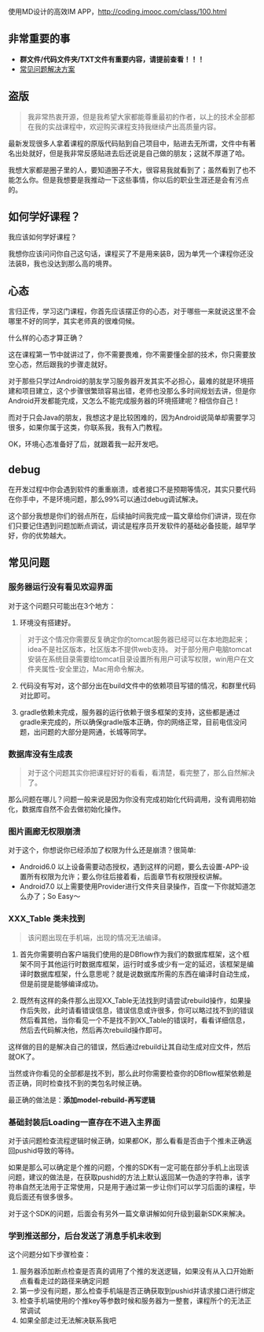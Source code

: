 使用MD设计的高效IM APP，http://coding.imooc.com/class/100.html

## 非常重要的事
- **群文件/代码文件夹/TXT文件有重要内容，请提前查看！！！**
- [常见问题解决方案](https://github.com/qiujuer/iTalker/issues)


## 盗版
> 我非常热衷开源，但是我希望大家都能尊重最初的作者，以上的技术全部都在我的实战课程中，欢迎购买课程支持我继续产出高质量内容。

最新发现很多人拿着课程的原版代码贴到自己项目中，贴进去无所谓，文件中有著名出处就好，但是我非常反感贴进去后还说是自己做的朋友；这就不厚道了哈。

我想大家都是圈子里的人，要知道圈子不大，很容易我就看到了；虽然看到了也不能怎么你。但是我想要是我推动一下这些事情，你以后的职业生涯还是会有污点的。


## 如何学好课程？
我应该如何学好课程？

我想你应该问问你自己这句话，课程买了不是用来装B，因为单凭一个课程你还没法装B，我也没达到那么高的境界。

## 心态

言归正传，学习这门课程，你首先应该摆正你的心态，对于哪些一来就说这里不会哪里不好的同学，其实老师真的很难伺候。

什么样的心态才算正确？

这在课程第一节中就讲过了，你不需要畏难，你不需要懂全部的技术，你只需要放空心态，然后跟我的步骤走就好。

对于那些只学过Android的朋友学习服务器开发其实不必担心，最难的就是环境搭建和项目建立，这个步骤很繁琐容易出错，老师也没那么多时间规划去讲，但是你Android开发都能完成，又怎么不能完成服务器的环境搭建呢？相信你自己！

而对于只会Java的朋友，我想这才是比较困难的，因为Android说简单却需要学习很多，如果你属于这类，你联系我，我有入门教程。

OK，环境心态准备好了后，就跟着我一起开发吧。

## debug

在开发过程中你会遇到软件的重重崩溃，或者接口不是预期等情况，其实只要代码在你手中，不是环境问题，那么99%可以通过debug调试解决。

这个部分我想是你们的弱点所在，后续抽时间我完成一篇文章给你们讲讲，现在你们只要记住遇到问题加断点调试，调试是程序员开发软件的基础必备技能，越早学好，你的优势越大。


## 常见问题
### 服务器运行没有看见欢迎界面

对于这个问题只可能出在3个地方：

1. 环境没有搭建好。
  > 对于这个情况你需要反复确定你的tomcat服务器已经可以在本地跑起来；idea不是社区版本，社区版本不提供web支持。
  > 对于部分用户电脑tomcat安装在系统目录需要给tomcat目录设置所有用户可读写权限，win用户在文件夹属性-安全里边，Mac用命令解决。

2. 代码没有写对，这个部分出在build文件中的依赖项目写错的情况，和群里代码对比即可。

3. gradle依赖未完成，服务器的运行依赖于很多框架的支持，这些都是通过gradle来完成的，所以确保gradle版本正确，你的网络正常，目前电信没问题，出问题的大部分是网通，长城等同学。

### 数据库没有生成表

> 对于这个问题其实你把课程好好的看看，看清楚，看完整了，那么自然解决了。

那么问题在哪儿？问题一般来说是因为你没有完成初始化代码调用，没有调用初始化，数据库自然不会去做初始化操作。


### 图片画廊无权限崩溃

对于这个，你想说你已经添加了权限为什么还是崩溃？很简单:

- Android6.0 以上设备需要动态授权，遇到这样的问题，要么去设置-APP-设置所有权限为允许；要么你往后接着看，后面章节有权限授权讲解。
- Android7.0 以上需要使用Provider进行文件夹目录操作，百度一下你就知道怎么办了；So Easy～

### XXX_Table 类未找到

> 该问题出现在手机端，出现的情况无法编译。


1. 首先你需要明白客户端我们使用的是DBflow作为我们的数据库框架，这个框架不同于其他运行时数据库框架，运行时或多或少有一定的延迟，该框架是编译时数据库框架，什么意思呢？就是说数据库所需的东西在编译时自动生成，但是前提是能够编译成功。

2. 既然有这样的条件那么出现XX_Table无法找到时请尝试rebuild操作，如果操作后失败，此时请看错误信息，错误信息或许很多，你可以略过找不到的错误然后看其他，当你看见一个不是找不到XX_Table的错误时，看看详细信息，然后去代码解决他，然后再次rebuild操作即可。

这样做的目的是解决自己的错误，然后通过rebuild让其自动生成对应文件，然后就OK了。

当然或许你看见的全部都是找不到，那么此时你需要检查你的DBflow框架依赖是否正确，同时检查找不到的类包名时候正确。

最正确的做法是：**添加model-rebuild-再写逻辑**


### 基础封装后Loading一直存在不进入主界面

对于该问题检查流程逻辑时候正确，如果都OK，那么看看是否由于个推未正确返回pushid导致的等待。

如果是那么可以确定是个推的问题，个推的SDK有一定可能在部分手机上出现该问题，建议的做法是，在获取pushid的方法上默认返回某一伪造的字符串，该字符串自然无法用于正常使用，只是用于通过第一步让你们可以学习后面的课程，毕竟后面还有很多很多。

对于这个SDK的问题，后面会有另外一篇文章讲解如何升级到最新SDK来解决。

### 学到推送部分，后台发送了消息手机未收到

这个问题分如下步骤检查：

1. 服务器添加断点检查是否真的调用了个推的发送逻辑，如果没有从入口开始断点看看走过的路径来确定问题
2. 第一步没有问题，那么检查手机端是否正确获取到pushid并请求接口进行绑定
3. 检查手机端使用的个推key等参数时候和服务器为一整套，课程所个的无法正常调试
4. 如果全部走过无法解决联系我吧

